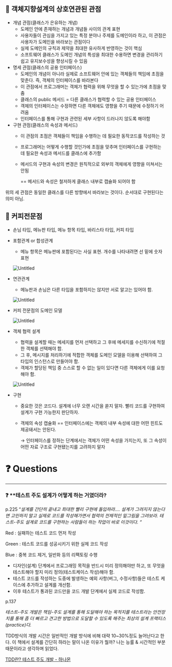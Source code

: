 ## 📌 객체지향설계의 상호연관된 관점

- 개념 관점(클래스가 은유하는 개념)
    - 도메인 안에 존재하는 개념과 개념들 사이의 관계 표현
    - 사용자들이 관심을 가지고 있는 특정 분야나 주제를 도메인이라 하고, 이 관점은  사용자가 도메인을 바라보는 관점이다
    - 실제 도메인의 규칙과 제약을 최대한 유사하게 반영하는 것이 핵심
    - 소프트웨어 클래스가 도메인 개념의 특성을 최대한 수용하면 변경을 관리하기 쉽고 유지보수성을 향상시킬 수 있음
- 명세 관점(클래스의 공용 인터페이스)
    - 도메인의 개념이 아니라 실제로 소프트웨어 안에 있는 객체들의 책임에 초점을 맞춘다. 즉, 객체의 인터페이스를 바라본다
    - 이 관점에서 프로그래머는 객체가 협력을 위해 무엇을 할 수 있는가에 초점을 맞춤
    - 클래스의 public 메서드 = 다른 클래스가 협력할 수 있는 공용 인터페이스
    - 객체의 인터페이스는 수정하면 다른 객체에도 영향을 주기 때문에 수정하기 어려움
    - 인터페이스를 통해 구현과 관련된 세부 사항이 드러나지 않도록 해야함
- 구현 관점(클래스의 속성과 메서드)
    - 이 관점의 초점은 객체들이 책임을 수행하는 데 필요한 동작코드를 작성하는 것
    - 프로그래머는 어떻게 수행할 것인가에 초점을 맞추며 인터페이스를 구현하는 데 필요한 속성과 메서드를 클래스에 추가함
    - 메서드의 구현과 속성의 변경은 원칙적으로 외부의 객체에게 영향을 미쳐서는 안됨
        
        == 메서드와 속성은 철저하게 클래스 내부로 캡슐화 되어야 함
        

위의 세 관점은 동일한 클래스를 다른 방향에서 바라보는 것이다. 순서대로 구현된다는 의미 아님.

## 📌 커피전문점

- 손님 타입, 메뉴판 타입, 메뉴 항목 타입, 바리스타 타입, 커피 타입
- 포함관계 or 합성관계
    - 메뉴 항목은 메뉴판에 포함된다는 사실 표현. 개수를 나타내려면 선 밑에 숫자 표현
    
    ![Untitled](https://prod-files-secure.s3.us-west-2.amazonaws.com/74fc3b32-0146-4bbe-b23d-8ebf1e47e860/19be67ad-614e-44ff-b328-d588fbc01e2e/Untitled.png)
    
- 연관관계
    - 메뉴판과 손님은 다른 타입을 포함하지는 않지만 서로 알고는 있어야 함.
    
    ![Untitled](https://prod-files-secure.s3.us-west-2.amazonaws.com/74fc3b32-0146-4bbe-b23d-8ebf1e47e860/f575da1c-0f3a-4075-a369-d5d9675361db/Untitled.png)
    
- 커피 전문점의 도메인 모델
    
    ![Untitled](https://prod-files-secure.s3.us-west-2.amazonaws.com/74fc3b32-0146-4bbe-b23d-8ebf1e47e860/c9e76d0e-c489-44ee-bb01-bad7d1332442/Untitled.png)
    
- 객체 협력 설계
    - 협력을 설계할 때는 메세지를 먼저 선택하고 그 후에 메세지를 수신하기에 적절한 객체를 선택해야 함.
    - 그 후, 메시지를 처리하기에 적합한 객체를 도메인 모델을 이용해 선택하여 그 타입의 인스턴스로 만들어야 함.
    - 객체가 할당된 책임 중 스스로 할 수 없는 일이 있다면 다른 객체에게 이를 요청해야 함.
    
    ![Untitled](https://prod-files-secure.s3.us-west-2.amazonaws.com/74fc3b32-0146-4bbe-b23d-8ebf1e47e860/f7bde66e-b9ae-4fd6-9a1d-da2f1bf26f0a/Untitled.png)
    

- 구현
    - 중요한 것은 코드다. 설계에 너무 오랜 시간을 쏟지 말자. 빨리 코드를 구현하여 설계가 구현 가능한지 판단하자.
    - 객체의 속성 캡슐화 == 인터페이스에는 객체의 내부 속성에 대한 어떤 힌트도 제공돼서는 안된다.
        
         → 인터페이스를 정하는 단계에서는 객체가 어떤 속성을 가지는지, 또 그 속성이 어떤 자료 구조로 구현됐는지를 고려하지 말자
        

# ❓ Questions

---

### ❓ **테스트 주도 설계가 어떻게 하는 거였더라?

p.225 “*설계를 간단히 끝내고 최대한 빨리 구현에 돌입하라…. 설계가 그려지지 않는다면 고민하지 말고 실제로 코드를 작성해가면서 협력의 전체적인 밑그림을 그려보라. 테스트-주도 설계로 코드를 구현하는 사람들이 하는 작업이 바로 이것이다. “* 

Red : 실패하는 테스트 코드 먼저 작성

Green : 테스트 코드를 성공시키기 위한 실제 코드 작성

Blue : 중복 코드 제거, 일반화 등의 리팩토링 수행 

- 디자인(설계) 단계에서 프로그래밍 목적을 반드시 미리 정의해야만 하고, 또 무엇을 테스트해야 할지 미리 정의(테스트케이스 작성)해야 함.
- 테스트 코드를 작성하는 도중에 발생하는 예외 사항(버그, 수정사항)들은 테스트 케이스에 추가하고 설계를 개선함.
- 이후 테스트가 통과된 코드만을 코드 개발 단계에서 실제 코드로 작성함.

p.137

*테스트-주도 개발은 책임-주도 설계를 통해 도달해야 하는 목적지를 테스트라는 안전장치를 통해 좀 더 빠르고 견고한 방법으로 도달할 수 있도록 해주는 최상의 설계 프랙티스(practice)다.* 

TDD방식의 개발 시간은 일반적인 개발 방식에 비해 대략 10~30%정도 늘어난다고 한다. 이 책에서 설계를 간단히 하라는 말이 나온 이유가 뭘까? 나는 능률 & 시간적인 부분 때문이라고 생각하며 읽었다. 

[TDD란? 테스트 주도 개발 - 하나몬](https://hanamon.kr/tdd란-테스트-주도-개발/)
